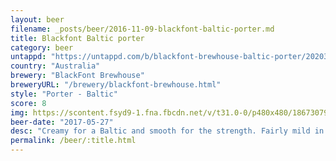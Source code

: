 ```yaml
---
layout: beer
filename: _posts/beer/2016-11-09-blackfont-baltic-porter.md
title: Blackfont Baltic porter
category: beer
untappd: "https://untappd.com/b/blackfont-brewhouse-baltic-porter/2020366"
country: "Australia"
brewery: "BlackFont Brewhouse"
breweryURL: "/brewery/blackfont-brewhouse.html"
style: "Porter - Baltic"
score: 8
img: https://scontent.fsyd9-1.fna.fbcdn.net/v/t31.0-0/p480x480/18673079_10155251933738745_3244052670097760708_o.jpg?_nc_cat=104&_nc_sid=e007fa&_nc_ohc=UFAjex4R9oEAX9B8QTp&_nc_ht=scontent.fsyd9-1.fna&_nc_tp=6&oh=42a4a0b33da06e5deb17ac2dac0bdf6e&oe=5F4A0DB1
beer-date: "2017-05-27"
desc: "Creamy for a Baltic and smooth for the strength. Fairly mild in flavour but really easy to drink"
permalink: /beer/:title.html
---
```

